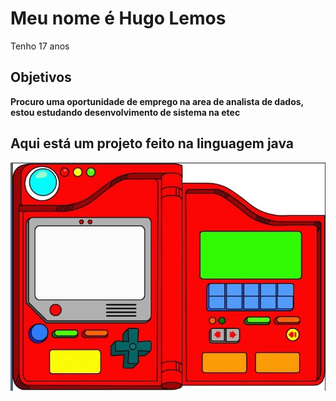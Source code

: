 <h1> Meu nome é Hugo Lemos</h1>
<p>Tenho 17 anos </p>
<h2> Objetivos</h2>
<p><strong>Procuro uma oportunidade de emprego na area de analista de dados, estou estudando desenvolvimento de sistema na etec</strong></p>
<h2>Aqui está um projeto feito na linguagem java</h2>
<img src="pokedex_semcaracteres.jpg">
